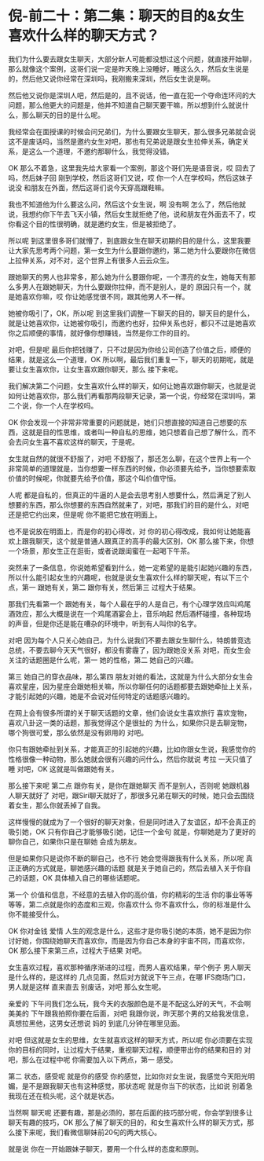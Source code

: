# 倪-前二十：第二集：聊天的目的&女生喜欢什么样的聊天方式？

我们为什么要去跟女生聊天，大部分新人可能都没想过这个问题，就直接开始聊，那么就像这个案例，这哥们说一定是昨天晚上没睡好，睡这么久，然后女生说是的，然后他又说你经常在深圳吗，我刚搬来深圳，然后女生说是啊。

然后他又说你是深圳人吧，然后是的，且不说话，他一直在犯一个夺命连环问的大问题，那么他更大的问题是，他并不知道自己聊天要干嘛，所以想到什么就说什么，那么聊天的目的是什么呢。

我经常会在面授课的时候会问兄弟们，为什么要跟女生聊天，那么很多兄弟就会说这不是废话吗，当然是邀约女生对吧，那也有兄弟说是跟女生拉伸关系，确定关系，是这么一个道理，不邀约那聊什么，我觉得没错。

OK 那么不着急，这里我先给大家看一个案例，那这个哥们先是语音说，哎 回去了吗，然后妹子回 刚到学校，然后这哥们又说，哎 你一个人在学校吗，然后这妹子说没 和朋友在外面，然后这哥们说今天穿高跟鞋嘛。

我也不知道他为什么要这么问，然后这个女生说，啊 没有啊 怎么了，然后他就说，我想约你下午去飞天小镇，然后女生就拒绝了他，说和朋友在外面去不了，哎 你看这个目的性很明确，就是邀约女生，但是被拒绝了。

所以呢 到这里很多哥们就懵了，到底跟女生在聊天初期的目的是什么，这里我要让大家先思考两个问题，第一女生为什么要跟你邀约，第二她为什么要跟你在微信上拉伸关系，对不对，这个世界上有很多人云云众生。

跟她聊天的男人也非常多，那么她为什么要跟你呢，一个漂亮的女生，她每天有那么多男人在跟她聊天，为什么要跟你拉伸，而不是别人，是的 原因只有一个，就是她喜欢你嘛，哎 你让她感觉很不同，跟其他男人不一样。

她被你吸引了，OK，所以呢 到这里我们调整一下聊天的目的，聊天目的是什么，就是让她喜欢你，让她被你吸引，而邀约也好，拉伸关系也好，都只不过是她喜欢你之后顺便的事情，就好像你想赚钱，当然是你工作的目的。

对吧，但是呢 最后你把钱赚了，只不过是因为你给公司创造了价值之后，顺便的结果，就是这么一个道理，OK 所以啊，最后我们重复一下，聊天的初期呢，就是要让女生喜欢你，让女生喜欢跟你聊天，那么 接下来呢。

我们解决第二个问题，女生喜欢什么样的聊天，如何让她喜欢跟你聊天，也就是说如何让她喜欢你，那么我们再看那两段聊天记录，第一个说，你经常在深圳吗，第二个说，你一个人在学校吗。

OK 你会发现一个非常非常重要的问题就是，她们只想直接的知道自己想要的东西，这就是目的性思维，或者叫一种自私的思维，她只想着自己想了解什么，而不会去问女生喜不喜欢这样的聊天，于是呢。

女生就自然的就很不舒服了，对吧 不舒服了，那还怎么聊，在这个世界上有一个非常简单的道理就是，当你想要一样东西的时候，你必须要先给予，当你想要索取价值的时候呢，你就要先给予价值，那这个叫价值守恒。

人呢 都是自私的，但真正的牛逼的人是会去思考别人想要什么，然后满足了别人想要的东西，那么你想要的东西自然就来了，对吧，那我们的目的是什么，对吧 还是把它约出来，但是呢 你不能把它放在明面上。

也不是说放在明面上，而是你的初心得改，对 你的初心得改成，我如何让她能喜欢上跟我聊天，这个就是普通人跟真正的高手的最大区别，OK 那么接下来，你想一个场景，那女生正在逛街，或者说跟闺蜜在一起喝下午茶。

突然来了一条信息，你说她希望看到什么，她一定希望的是能引起她兴趣的东西，所以什么能引起女生的兴趣呢，也就是说女生喜欢什么样的聊天呢，有以下三个点，第一 跟她有关，第二 跟你有关，然后第三 过程大于结果。

那我们先看第一个 跟她有关，每个人最在乎的人是自己，有个心理学效应叫鸡尾酒效应，那么大概是说在一个鸡尾酒宴会上，音乐响起 然后酒杯碰撞，各种现场的声音，但是你还是能在嘈杂的环境中，听到有人叫你的名字。

对吧 因为每个人只关心她自己，为什么说我们不要去跟女生聊什么，特朗普竞选总统，不要去聊今天天气很好，都没有雾霾了，因为跟她没关系 对吧，而女生会关注的话题圈是什么呢，第一 她的性格，第二 她自己的兴趣。

第三 她自己的穿衣品味，那么第四 朋友对她的看法，这就是为什么大部分女生会喜欢星座，因为星座会跟她相关嘛，所以你聊任何的话题都要去跟她牵扯上关系，才能引起她的兴趣，她是不会说对任何特定的话题感兴趣的。

在网上会有很多所谓的关于聊天话题的文章，他们会说女生喜欢旅行 喜欢宠物，喜欢八卦这一类的话题，那我觉得这个是很扯的 为什么，如果你只是去聊宠物，哪个狗很可爱，那么依然是没有卵用的 对吧。

你只有跟她牵扯到关系，才能真正的引起她的兴趣，比如你跟女生说，我感觉你的性格很像一种动物，那么她就会很有兴趣的问什么，然后你就说 考拉 一天只值了睡 对吧，OK 这就是叫做跟她有关。

那么接下来呢 第二点 跟你有关，是你在跟她聊天 而不是别人，否则呢 她跟机器人聊天就好了 对吧，跟Siri聊天就好了，那很多兄弟在聊天的时候，她只会去围绕着女生，那么你就丢掉了自我。

这样慢慢的就成为了一个很好的聊天对象，但是同时进入了友谊区，却不会真正的吸引她，OK 只有你自己才能够吸引她，记住一个金句 就是，你聊她是为了更好的聊你自己，如果你只是在聊她 会成为朋友。

但是如果你只是说你不断的聊自己，也不行 她会觉得跟我有什么关系，所以呢 真正正确的方式就是，聊她感兴趣的话题 就是关于她自己的，然后去植入关于你自己的话题，OK 具体植入自己的哪些话题呢。

第一个 价值和信息，不经意的去植入你的高价值，你的精彩的生活 你的事业等等等等，第二点就是你的态度和三观，你喜欢什么 你不喜欢什么，你的标准是什么 你不能接受什么。

OK 你对金钱 爱情 人生的观念是什么，这些才是你吸引她的本质，她不是因为你讨好她，你围绕她聊天而喜欢你，而是因为你自己本身的宇宙不同，而喜欢你，OK 那么接下来第三点，过程大于结果 对吧。

女生喜欢过程，喜欢那种循序渐进的过程，而男人喜欢结果，举个例子 男人聊天是什么样的，是这样的 几点见面，然后对方就说下午三点，在哪 IFS商场门口，男人就是这样 直来直去 别废话，对吧 那么女生呢。

亲爱的 下午问我们怎么玩，我今天的衣服颜色是不是不配这么好的天气，不会啊 美美的 下午跟我拍照你要在后面，对吧 我跟你说，昨天那个男的又给我发信息，真想拉黑他，这男女还想说 妈的 到底几分钟在哪里见面。

对吧 但这就是女生的思维，女生就喜欢这样的聊天方式，所以呢 你必须要在实现你的目标的同时，让过程大于结果，重视聊天过程，顺便带出你的结果和目的 对吧，那么在过程中呢 你需要加入以下两点，第一 感受。

第二 状态，感受呢 就是你的感受 你的感觉，比如你对女生说，我感觉今天阳光明媚，是不是跟我聊天也有这种感觉，那状态呢 就是你当下的状态，比如说 别着急 我现在还在梳头呢，这个就是状态。

当然啊 聊天呢 还要有趣，那是必须的，那在后面的技巧部分呢，你会学到很多让聊天有趣的技巧，OK 那么了解了聊天的目的，和女生喜欢什么样的聊天方式，那么接下来呢，我们看微信聊妹前20句的两大核心。

就是说 你在一开始跟妹子聊天，要用一个什么样的态度和原则。